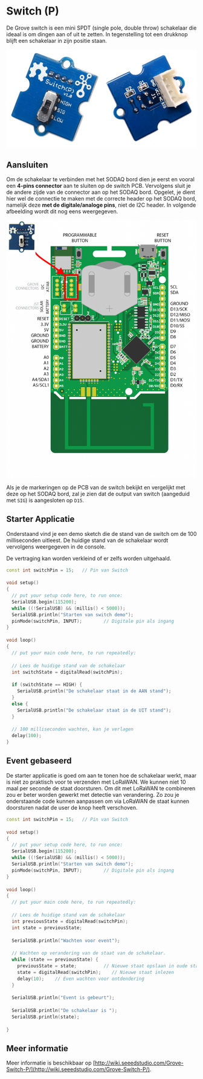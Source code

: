 # Switch (P)

De Grove switch is een mini SPDT (single pole, double throw) schakelaar die ideaal is om dingen aan of uit te zetten. In tegenstelling tot een drukknop blijft een schakelaar in zijn positie staan.

![De Switch (P)](./img/switch_p.jpg)

## Aansluiten

Om de schakelaar te verbinden met het SODAQ bord dien je eerst en vooral een **4-pins connector** aan te sluiten op de switch PCB. Vervolgens sluit je de andere zijde van de connector aan op het SODAQ bord. Opgelet, je dient hier wel de connectie te maken met de correcte header op het SODAQ bord, namelijk deze **met de digitale/analoge pins**, niet de I2C header. In volgende afbeelding wordt dit nog eens weergegeven.

![Switch op het SODAQ bord aansluiten](./img/connecting_switch_to_sodaq.png)

Als je de markeringen op de PCB van de switch bekijkt en vergelijkt met deze op het SODAQ bord, zal je zien dat de output van switch (aangeduid met `SIG`) is aangesloten op `D15`.

## Starter Applicatie

Onderstaand vind je een demo sketch die de stand van de switch om de 100 milliseconden uitleest. De huidige stand van de schakelaar wordt vervolgens weergegeven in de console.

De vertraging kan worden verkleind of er zelfs worden uitgehaald.

```c++
const int switchPin = 15;   // Pin van Switch

void setup()
{
  // put your setup code here, to run once:
  SerialUSB.begin(115200);
  while ((!SerialUSB) && (millis() < 5000));
  SerialUSB.println("Starten van switch demo");
  pinMode(switchPin, INPUT);        // Digitale pin als ingang
}

void loop()
{
  // put your main code here, to run repeatedly:

  // Lees de huidige stand van de schakelaar
  int switchState = digitalRead(switchPin);

  if (switchState == HIGH) {
    SerialUSB.println("De schakelaar staat in de AAN stand");
  }
  else {
    SerialUSB.println("De schakelaar staat in de UIT stand");
  }

  // 100 milliseconden wachten, kan je verlagen
  delay(100);
}
```

## Event gebaseerd

De starter applicatie is goed om aan te tonen hoe de schakelaar werkt, maar is niet zo praktisch voor te verzenden met LoRaWAN. We kunnen niet 10 maal per seconde de staat doorsturen. Om dit met LoRaWAN te combineren zou er beter worden gewerkt met detectie van verandering. Zo zou je onderstaande code kunnen aanpassen om via LoRaWAN de staat kunnen doorsturen nadat de user de knop heeft verschoven.

```c++
const int switchPin = 15;   // Pin van Switch

void setup()
{
  // put your setup code here, to run once:
  SerialUSB.begin(115200);
  while ((!SerialUSB) && (millis() < 5000));
  SerialUSB.println("Starten van switch demo");
  pinMode(switchPin, INPUT);        // Digitale pin als ingang
}

void loop()
{
  // put your main code here, to run repeatedly:

  // Lees de huidige stand van de schakelaar
  int previousState = digitalRead(switchPin);
  int state = previousState;

  SerialUSB.println("Wachten voor event");

  // Wachten op verandering van de staat van de schakelaar.
  while (state == previousState) {
    previousState = state;          // Nieuwe staat opslaan in oude staat
    state = digitalRead(switchPin);    // Nieuwe staat inlezen
    delay(10);    // Even wachten voor ontdendering
  }

  SerialUSB.println("Event is gebeurt");

  SerialUSB.println("De schakelaar is ");
  SerialUSB.println(state);
  
}
```

## Meer informatie

Meer informatie is beschikbaar op [http://wiki.seeedstudio.com/Grove-Switch-P/](http://wiki.seeedstudio.com/Grove-Switch-P/).